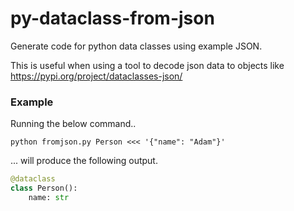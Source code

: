 # py-dataclass-from-json

Generate code for python data classes using example JSON. 

This is useful when using a tool to decode json data to objects like
https://pypi.org/project/dataclasses-json/


### Example

Running the below command..
```
python fromjson.py Person <<< '{"name": "Adam"}'
```
... will produce the following output.
````python
@dataclass
class Person():
    name: str



````
